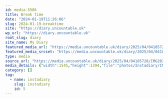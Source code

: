 ```yaml
---
id: media-5586
title: Break time
date: "2024-01-19T11:26:06"
slug: 2024-01-19-breaktime
site: "https://diary.uncountable.uk"
wp_url: "https://diary.uncountable.uk"
root_slug: diary
site_name: My Diary
featured_media_url: "https://media.uncountable.uk/diary/2025/04/04185728/IMG20240119112606-edited.webp"
featured_media_srcset: "https://media.uncountable.uk/diary/2025/04/04185728/IMG20240119112606-edited-300x271.webp 300w, https://media.uncountable.uk/diary/2025/04/04185728/IMG20240119112606-edited-1024x924.webp 1024w, https://media.uncountable.uk/diary/2025/04/04185728/IMG20240119112606-edited-150x150.webp 150w, https://media.uncountable.uk/diary/2025/04/04185728/IMG20240119112606-edited-640x577.webp 640w, https://media.uncountable.uk/diary/2025/04/04185728/IMG20240119112606-edited.webp 1545w"
type: media
source_url: "https://media.uncountable.uk/diary/2025/04/04185728/IMG20240119112606-edited.webp"
media_details: {"width":1545,"height":1394,"file":"photos/Instadiary/IMG20240119112606-edited.webp","filesize":178226,"sizes":{"medium":{"file":"IMG20240119112606-edited-300x271.webp","width":300,"height":271,"filesize":33822,"mime_type":"image/webp","source_url":"https://media.uncountable.uk/diary/2025/04/04185728/IMG20240119112606-edited-300x271.webp"},"large":{"file":"IMG20240119112606-edited-1024x924.webp","width":1024,"height":924,"filesize":218060,"mime_type":"image/webp","source_url":"https://media.uncountable.uk/diary/2025/04/04185728/IMG20240119112606-edited-1024x924.webp"},"thumbnail":{"file":"IMG20240119112606-edited-150x150.webp","width":150,"height":150,"filesize":10384,"mime_type":"image/webp","source_url":"https://media.uncountable.uk/diary/2025/04/04185728/IMG20240119112606-edited-150x150.webp"},"mobwidth":{"file":"IMG20240119112606-edited-640x577.webp","width":640,"height":577,"filesize":115190,"mime_type":"image/webp","source_url":"https://media.uncountable.uk/diary/2025/04/04185728/IMG20240119112606-edited-640x577.webp"},"full":{"file":"IMG20240119112606-edited.webp","width":1545,"height":1394,"mime_type":"image/webp","source_url":"https://media.uncountable.uk/diary/2025/04/04185728/IMG20240119112606-edited.webp"}},"image_meta":{"aperture":"0","credit":"","camera":"","caption":"","created_timestamp":"0","copyright":"","focal_length":"0","iso":"0","shutter_speed":"0","title":"","orientation":"0","keywords":[]}}
category: []
tag:
  - name: instadiary
    slug: instadiary
    id: 5
---
```


